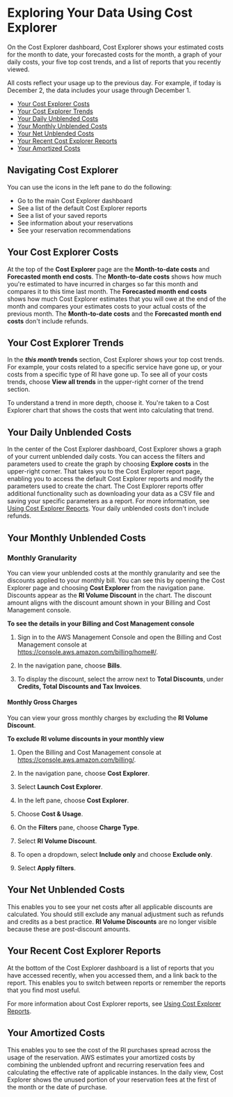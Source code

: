 # Exploring Your Data Using Cost Explorer<a name="ce-exploring-data"></a>

On the Cost Explorer dashboard, Cost Explorer shows your estimated costs for the month to date, your forecasted costs for the month, a graph of your daily costs, your five top cost trends, and a list of reports that you recently viewed\. 

All costs reflect your usage up to the previous day\. For example, if today is December 2, the data includes your usage through December 1\.
+ [Your Cost Explorer Costs](#ce-costs)
+ [Your Cost Explorer Trends](#ce-trends)
+ [Your Daily Unblended Costs](#ce-graph)
+ [Your Monthly Unblended Costs](#ce-monthly-unblended)
+ [Your Net Unblended Costs](#net-unblended)
+ [Your Recent Cost Explorer Reports](#ce-recent-reports)
+ [Your Amortized Costs](#amortized-costs)

## Navigating Cost Explorer<a name="ce-nav-pane"></a>

You can use the icons in the left pane to do the following:
+ Go to the main Cost Explorer dashboard
+ See a list of the default Cost Explorer reports
+ See a list of your saved reports
+ See information about your reservations
+ See your reservation recommendations

## Your Cost Explorer Costs<a name="ce-costs"></a>

At the top of the **Cost Explorer** page are the **Month\-to\-date costs** and **Forecasted month end costs**\. The **Month\-to\-date costs** shows how much you're estimated to have incurred in charges so far this month and compares it to this time last month\. The **Forecasted month end costs** shows how much Cost Explorer estimates that you will owe at the end of the month and compares your estimates costs to your actual costs of the previous month\. The **Month\-to\-date costs** and the **Forecasted month end costs** don't include refunds\.

## Your Cost Explorer Trends<a name="ce-trends"></a>

In the ***this month* trends** section, Cost Explorer shows your top cost trends\. For example, your costs related to a specific service have gone up, or your costs from a specific type of RI have gone up\. To see all of your costs trends, choose **View all trends** in the upper\-right corner of the trend section\.

To understand a trend in more depth, choose it\. You're taken to a Cost Explorer chart that shows the costs that went into calculating that trend\.

## Your Daily Unblended Costs<a name="ce-graph"></a>

In the center of the Cost Explorer dashboard, Cost Explorer shows a graph of your current unblended daily costs\. You can access the filters and parameters used to create the graph by choosing **Explore costs** in the upper\-right corner\. That takes you to the Cost Explorer report page, enabling you to access the default Cost Explorer reports and modify the parameters used to create the chart\. The Cost Explorer reports offer additional functionality such as downloading your data as a CSV file and saving your specific parameters as a report\. For more information, see [Using Cost Explorer Reports](ce-reports.md)\. Your daily unblended costs don't include refunds\.

## Your Monthly Unblended Costs<a name="ce-monthly-unblended"></a>

### Monthly Granularity<a name="monthly-granularity"></a>

You can view your unblended costs at the monthly granularity and see the discounts applied to your monthly bill\. You can see this by opening the Cost Explorer page and choosing **Cost Explorer** from the navigation pane\. Discounts appear as the **RI Volume Discount** in the chart\. The discount amount aligns with the discount amount shown in your Billing and Cost Management console\.<a name="see-details-in-BCM"></a>

**To see the details in your Billing and Cost Management console**

1. Sign in to the AWS Management Console and open the Billing and Cost Management console at [https://console\.aws\.amazon\.com/billing/home\#/](https://console.aws.amazon.com/billing/home)\.

1. In the navigation pane, choose **Bills**\.

1. To display the discount, select the arrow next to **Total Discounts**, under **Credits, Total Discounts and Tax Invoices**\.

#### Monthly Gross Charges<a name="monthly-gross-charges"></a>

You can view your gross monthly charges by excluding the **RI Volume Discount**\. <a name="exclude"></a>

**To exclude RI volume discounts in your monthly view**

1. Open the Billing and Cost Management console at [https://console\.aws\.amazon\.com/billing/](https://console.aws.amazon.com/billing/home?#/)\.

1. In the navigation pane, choose **Cost Explorer**\.

1. Select **Launch Cost Explorer**\.

1. In the left pane, choose **Cost Explorer**\.

1. Choose **Cost & Usage**\.

1. On the **Filters** pane, choose **Charge Type**\.

1. Select **RI Volume Discount**\.

1. To open a dropdown, select **Include only** and choose **Exclude only**\.

1. Select **Apply filters**\.

## Your Net Unblended Costs<a name="net-unblended"></a>

This enables you to see your net costs after all applicable discounts are calculated\. You should still exclude any manual adjustment such as refunds and credits as a best practice\. **RI Volume Discounts** are no longer visible because these are post\-discount amounts\.

## Your Recent Cost Explorer Reports<a name="ce-recent-reports"></a>

At the bottom of the Cost Explorer dashboard is a list of reports that you have accessed recently, when you accessed them, and a link back to the report\. This enables you to switch between reports or remember the reports that you find most useful\.

For more information about Cost Explorer reports, see [Using Cost Explorer Reports](ce-reports.md)\.

## Your Amortized Costs<a name="amortized-costs"></a>

This enables you to see the cost of the RI purchases spread across the usage of the reservation\. AWS estimates your amortized costs by combining the unblended upfront and recurring reservation fees and calculating the effective rate of applicable instances\. In the daily view, Cost Explorer shows the unused portion of your reservation fees at the first of the month or the date of purchase\.